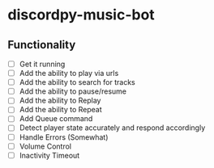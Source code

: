 # discordpy-music-bot

## Functionality

- [ ] Get it running
- [ ] Add the ability to play via urls
- [ ] Add the ability to search for tracks
- [ ] Add the ability to pause/resume
- [ ] Add the ability to Replay
- [ ] Add the ability to Repeat
- [ ] Add Queue command
- [ ] Detect player state accurately and respond accordingly
- [ ] Handle Errors (Somewhat)
- [ ] Volume Control
- [ ] Inactivity Timeout
